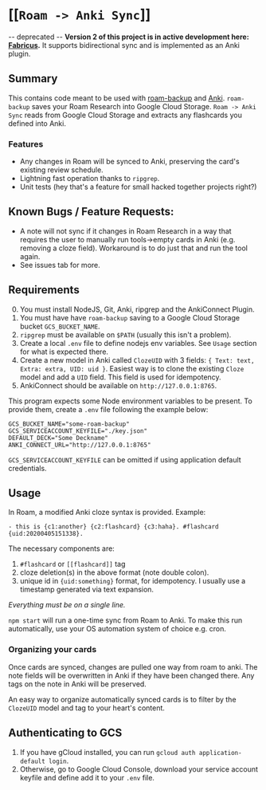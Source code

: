 # [[`Roam -> Anki Sync`]]

-- deprecated --
**Version 2 of this project is in active development here: [Fabricus](https://github.com/chronologos/Fabricius).**
It supports bidirectional sync and is implemented as an Anki plugin.

## Summary

This contains code meant to be used with [roam-backup](https://github.com/chronologos/roam-backup) and [Anki](https://ankiweb.net/). `roam-backup` saves your Roam Research into Google Cloud Storage. `Roam -> Anki Sync` reads from Google Cloud Storage and extracts any flashcards you defined into Anki.

### Features

- Any changes in Roam will be synced to Anki, preserving the card's existing review schedule.
- Lightning fast operation thanks to `ripgrep`.
- Unit tests (hey that's a feature for small hacked together projects right?)

## Known Bugs / Feature Requests:

- A note will not sync if it changes in Roam Research in a way that requires the user to manually run tools->empty cards in Anki (e.g. removing a cloze field). Workaround is to do just that and run the tool again.
- See issues tab for more.

## Requirements

0. You must install NodeJS, Git, Anki, ripgrep and the AnkiConnect Plugin.
1. You must have have `roam-backup` saving to a Google Cloud Storage bucket `GCS_BUCKET_NAME`.
2. `ripgrep` must be available on `$PATH` (usually this isn't a problem).
3. Create a local `.env` file to define nodejs env variables. See `Usage` section for what is expected there.
4. Create a new model in Anki called `ClozeUID` with 3 fields: `{ Text: text, Extra: extra, UID: uid }`. Easiest way is to clone the existing `Cloze` model and add a `UID` field. This field is used for idempotency.
5. AnkiConnect should be available on `http://127.0.0.1:8765`.

This program expects some Node environment variables to be present. To provide them, create a `.env` file following the example below:

```
GCS_BUCKET_NAME="some-roam-backup"
GCS_SERVICEACCOUNT_KEYFILE="./key.json"
DEFAULT_DECK="Some Deckname"
ANKI_CONNECT_URL="http://127.0.0.1:8765"
```

`GCS_SERVICEACCOUNT_KEYFILE` can be omitted if using application default credentials.

## Usage

In Roam, a modified Anki cloze syntax is provided. Example:

```
- this is {c1:another} {c2:flashcard} {c3:haha}. #flashcard {uid:20200405151338}.
```

The necessary components are:

1. `#flashcard` or `[[flashcard]]` tag
2. cloze deletion(s) in the above format (note double colon).
3. unique id in `{uid:something}` format, for idempotency. I usually use a timestamp generated via text expansion.

_Everything must be on a single line._

`npm start` will run a one-time sync from Roam to Anki. To make this run automatically, use your OS automation system of choice e.g. cron.

### Organizing your cards

Once cards are synced, changes are pulled one way from roam to anki. The note fields will be overwritten in Anki if they have been changed there. Any tags on the note in Anki will be preserved.

An easy way to organize automatically synced cards is to filter by the `ClozeUID` model and tag to your heart's content.

## Authenticating to GCS

1. If you have gCloud installed, you can run `gcloud auth application-default login`.
2. Otherwise, go to Google Cloud Console, download your service account keyfile and define add it to your `.env` file.
